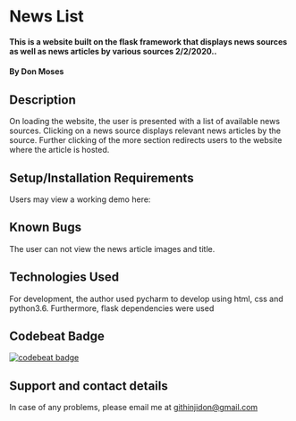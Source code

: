 # News List
#### This is a website built on the flask framework that displays news sources as well as news articles by various sources 2/2/2020.. 
#### By **Don Moses**
## Description
On loading the website, the user is presented with a list of available news sources. Clicking on a news source displays relevant news articles by the source. Further clicking of the more section redirects users to the website where the article is hosted.
## Setup/Installation Requirements
Users may view a working demo here:
## Known Bugs
The user can not view the news article images and title.
## Technologies Used
For development, the author used pycharm to develop using html, css and python3.6. Furthermore, flask dependencies were used
## Codebeat Badge
[![codebeat badge](https://codebeat.co/badges/687d3dec-aceb-495f-90cf-28fe700f4558)](https://codebeat.co/projects/github-com-d0nmoses-newslist-master)
## Support and contact details
In case of any problems, please email me at githinjidon@gmail.com
